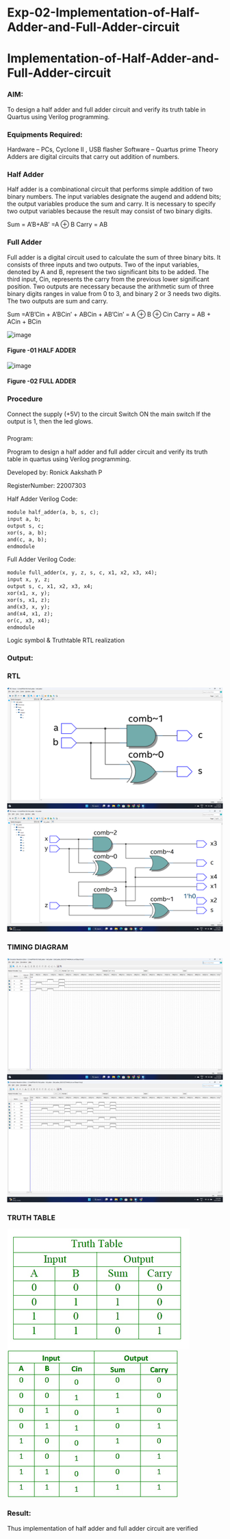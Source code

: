 # Exp-02-Implementation-of-Half-Adder-and-Full-Adder-circuit

# Implementation-of-Half-Adder-and-Full-Adder-circuit
### AIM:
To design a half adder and full adder circuit and verify its truth table in Quartus using Verilog programming.

### Equipments Required:
Hardware – PCs, Cyclone II , USB flasher
Software – Quartus prime
Theory
Adders are digital circuits that carry out addition of numbers.

### Half Adder
Half adder is a combinational circuit that performs simple addition of two binary numbers. The input variables designate the augend and addend bits; the output variables produce the sum and carry. It is necessary to specify two output variables because the result may consist of two binary digits.

Sum = A’B+AB’ =A ⊕ B Carry = AB

### Full Adder
Full adder is a digital circuit used to calculate the sum of three binary bits. It consists of three inputs and two outputs. Two of the input variables, denoted by A and B, represent the two significant bits to be added. The third input, Cin, represents the carry from the previous lower significant position. Two outputs are necessary because the arithmetic sum of three binary digits ranges in value from 0 to 3, and binary 2 or 3 needs two digits. The two outputs are sum and carry.

Sum =A’B’Cin + A’BCin’ + ABCin + AB’Cin’ = A ⊕ B ⊕ Cin Carry = AB + ACin + BCin

 ![image](https://user-images.githubusercontent.com/36288975/163552156-a13e5a56-c638-4110-97d9-8896907c8d25.png)

#### Figure -01 HALF ADDER 


![image](https://user-images.githubusercontent.com/36288975/163552057-b3547877-6d07-45b4-b7e0-bcfebfad9e1d.png)

#### Figure -02 FULL ADDER 

### Procedure

Connect the supply (+5V) to the circuit
Switch ON the main switch
If the output is 1, then the led glows.
### 
Program:

Program to design a half adder and full adder circuit and verify its truth table in quartus using Verilog programming.

Developed by: Ronick Aakshath P

RegisterNumber: 22007303

Half Adder Verilog Code:
```
module half_adder(a, b, s, c);
input a, b;
output s, c;
xor(s, a, b);
and(c, a, b);
endmodule
```
Full Adder Verilog Code:
```
module full_adder(x, y, z, s, c, x1, x2, x3, x4);
input x, y, z;
output s, c, x1, x2, x3, x4;
xor(x1, x, y);
xor(s, x1, z);
and(x3, x, y);
and(x4, x1, z);
or(c, x3, x4);
endmodule
```

Logic symbol & Truthtable
RTL realization

### Output:
### RTL
![](half_adder_rtl.png)
![](full_adder_rtl.png)
### TIMING DIAGRAM
![](half_adder_timingdiag.png)
![](full_adder_timingdiag.png)
### TRUTH TABLE 
![](half_adder_truthtable.png)
![](full_adder_truthtable.png)
### Result:
Thus implementation of half adder and full adder circuit are verified